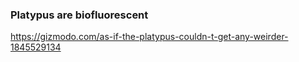 ### Platypus are biofluorescent

https://gizmodo.com/as-if-the-platypus-couldn-t-get-any-weirder-1845529134
